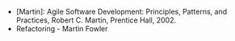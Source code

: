 
* [Martin]: Agile Software Development: Principles, Patterns, and Practices, Robert C.
Martin, Prentice Hall, 2002.
* Refactoring - Martin Fowler
